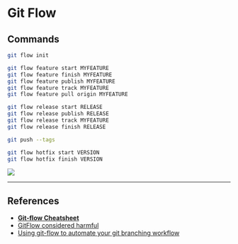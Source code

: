 # Git Flow

## Commands

```sh
git flow init
```

```sh
git flow feature start MYFEATURE
git flow feature finish MYFEATURE
git flow feature publish MYFEATURE
git flow feature track MYFEATURE
git flow feature pull origin MYFEATURE
```

```sh
git flow release start RELEASE
git flow release publish RELEASE
git flow release track MYFEATURE
git flow release finish RELEASE
```

```sh
git push --tags
```

```sh
git flow hotfix start VERSION
git flow hotfix finish VERSION
```

![](https://danielkummer.github.io/git-flow-cheatsheet/img/git-flow-commands.png)

---

## References

-   [**Git-flow Cheatsheet**](https://danielkummer.github.io/git-flow-cheatsheet)
-   [GitFlow considered harmful](http://endoflineblog.com/gitflow-considered-harmful)
-   [Using git-flow to automate your git branching workflow](http://jeffkreeftmeijer.com/2010/why-arent-you-using-git-flow)

